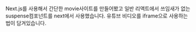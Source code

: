 Next.js를 사용해서 간단한 movie사이트를 만들어봤고 일반 리액트에서 쓰임새가 없는 suspense컴포넌트를 next에서 사용했습니다.
유튜브 비디오를 iframe으로 사용하는 법이 담겨있습니다.